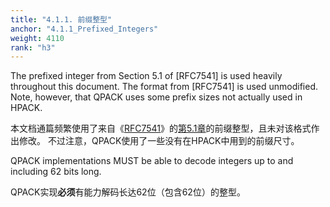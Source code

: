 ```yaml
---
title: "4.1.1. 前缀整型"
anchor: "4.1.1_Prefixed_Integers"
weight: 4110
rank: "h3"
---
```


The prefixed integer from Section 5.1 of [RFC7541] is used heavily throughout this document. The format from [RFC7541] is used unmodified. Note, however, that QPACK uses some prefix sizes not actually used in HPACK.

本文档通篇频繁使用了来自《[RFC7541]()》的[第5.1章]()的前缀整型，且未对该格式作出修改。
不过注意，QPACK使用了一些没有在HPACK中用到的前缀尺寸。

QPACK implementations MUST be able to decode integers up to and including 62 bits long.

QPACK实现**必须**有能力解码长达62位（包含62位）的整型。
